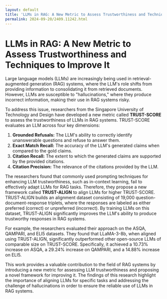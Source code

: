 ```yaml
---
layout: default
title: 'LLMs in RAG: A New Metric to Assess Trustworthiness and Techniques to Improve It'
permalink: 2024-09-20/2409.11242.html
---
```

# LLMs in RAG: A New Metric to Assess Trustworthiness and Techniques to Improve It 

Large language models (LLMs) are increasingly being used in retrieval-augmented generation (RAG) systems, where the LLM's role shifts from providing information to consolidating it from retrieved documents. However, LLMs are susceptible to "hallucinations," where they produce incorrect information, making their use in RAG systems risky. 

To address this issue, researchers from the Singapore University of Technology and Design have developed a new metric called **TRUST-SCORE** to assess the trustworthiness of LLMs in RAG systems. TRUST-SCORE evaluates an LLM across four key dimensions: 

1. **Grounded Refusals:** The LLM's ability to correctly identify unanswerable questions and refuse to answer them.
2. **Exact Match Recall:** The accuracy of the LLM's generated claims when compared to the gold claims.
3. **Citation Recall:** The extent to which the generated claims are supported by the provided citations.
4. **Citation Precision:** The relevance of the citations provided by the LLM.

The researchers found that commonly used prompting techniques for enhancing LLM trustworthiness, such as in-context learning, fail to effectively adapt LLMs for RAG tasks. Therefore, they propose a new framework called **TRUST-ALIGN** to align LLMs for higher TRUST-SCORE. TRUST-ALIGN builds an alignment dataset consisting of 19,000 question-document-response triplets, where the responses are labeled as either preferred (correct) or unpreferred (incorrect). By training LLMs on this dataset, TRUST-ALIGN significantly improves the LLM's ability to produce trustworthy responses in RAG systems. 

For example, the researchers evaluated their approach on the ASQA, QAMPARI, and ELI5 datasets. They found that LLaMA-3-8b, when aligned using TRUST-ALIGN, significantly outperformed other open-source LLMs of comparable size on TRUST-SCORE. Specifically, it achieved a 10.73% increase on ASQA, a 29.24% increase on QAMPARI, and a 14.88% increase on ELI5.  

This work provides a valuable contribution to the field of RAG systems by introducing a new metric for assessing LLM trustworthiness and proposing a novel framework for improving it. The findings of this research highlight the importance of aligning LLMs for specific tasks and addressing the challenge of hallucinations in order to ensure the reliable use of LLMs in RAG systems. 
